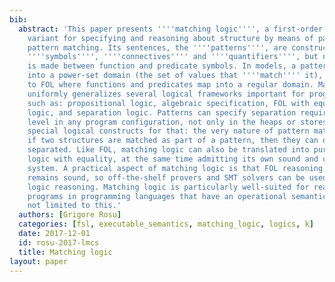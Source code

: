 ```yaml
---
bib:
  abstract: 'This paper presents ''''matching logic'''', a first-order logic (FOL)
    variant for specifying and reasoning about structure by means of patterns and
    pattern matching. Its sentences, the ''''patterns'''', are constructed using ''''variables'''',
    ''''symbols'''', ''''connectives'''' and ''''quantifiers'''', but no difference
    is made between function and predicate symbols. In models, a pattern evaluates
    into a power-set domain (the set of values that ''''match'''' it), in contrast
    to FOL where functions and predicates map into a regular domain. Matching logic
    uniformly generalizes several logical frameworks important for program analysis,
    such as: propositional logic, algebraic specification, FOL with equality, modal
    logic, and separation logic. Patterns can specify separation requirements at any
    level in any program configuration, not only in the heaps or stores, without any
    special logical constructs for that: the very nature of pattern matching is that
    if two structures are matched as part of a pattern, then they can only be spatially
    separated. Like FOL, matching logic can also be translated into pure predicate
    logic with equality, at the same time admitting its own sound and complete proof
    system. A practical aspect of matching logic is that FOL reasoning with equality
    remains sound, so off-the-shelf provers and SMT solvers can be used for matching
    logic reasoning. Matching logic is particularly well-suited for reasoning about
    programs in programming languages that have an operational semantics, but it is
    not limited to this.'
  authors: [Grigore Rosu]
  categories: [fsl, executable_semantics, matching_logic, logics, k]
  date: 2017-12-01
  id: rosu-2017-lmcs
  title: Matching logic
layout: paper
---
```

